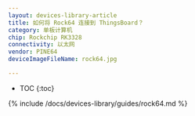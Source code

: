 ```yaml
---
layout: devices-library-article
title: 如何将 Rock64 连接到 ThingsBoard？
category: 单板计算机
chip: Rockchip RK3328
connectivity: 以太网
vendor: PINE64
deviceImageFileName: rock64.jpg

---
```



* TOC
{:toc}

{% include /docs/devices-library/guides/rock64.md %}